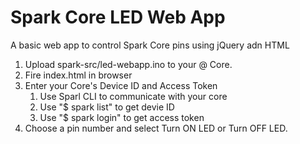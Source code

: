 Spark Core LED Web App
============

A basic web app to control Spark Core pins using jQuery adn HTML

1. Upload spark-src/led-webapp.ino to your @ Core.
2. Fire index.html in browser
3. Enter your Core's Device ID and Access Token
	1. Use Sparl CLI to communicate with your core
	2. Use "$ spark list" to get devie ID
	3. Use "$ spark login" to get access token
4. Choose a pin number and select Turn ON LED or Turn OFF LED.